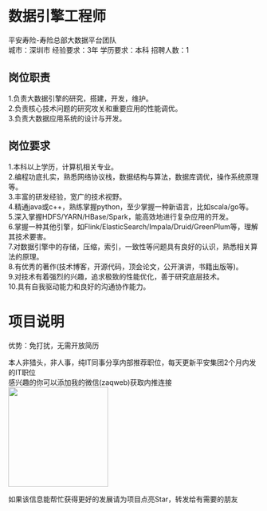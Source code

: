 # 数据引擎工程师
平安寿险-寿险总部大数据平台团队  
城市：深圳市 经验要求：3年 学历要求：本科  招聘人数：1

## 岗位职责
1.负责大数据引擎的研究，搭建，开发，维护。   
2.负责核心技术问题的研究攻关和重要应用的性能调优。   
3.负责大数据应用系统的设计与开发。

## 岗位要求
1.本科以上学历，计算机相关专业。   
2.编程功底扎实，熟悉网络协议栈，数据结构与算法，数据库调优，操作系统原理等。   
3.丰富的研发经验，宽广的技术视野。   
4.精通java或c++，熟练掌握python，至少掌握一种新语言，比如scala/go等。   
5.深入掌握HDFS/YARN/HBase/Spark，能高效地进行复杂应用的开发。   
6.掌握一种其他引擎，如Flink/ElasticSearch/Impala/Druid/GreenPlum等，理解其技术要害。   
7.对数据引擎中的存储，压缩，索引，一致性等问题具有良好的认识，熟悉相关算法的原理。   
8.有优秀的著作(技术博客，开源代码，顶会论文，公开演讲，书籍出版等)。   
9.对技术有着强烈的兴趣，追求极致的性能优化，善于研究底层技术。   
10.具有自我驱动能力和良好的沟通协作能力。

# 项目说明

优势：免打扰，无需开放简历

本人非猎头，非人事，纯IT同事分享内部推荐职位，每天更新平安集团2个月内发的IT职位  
感兴趣的你可以添加我的微信(zaqweb)获取内推连接  
<img src="https://github.com/zaqweb/PA-IT-JOBS/blob/master/WechatICode.jpeg"  height="200" width="200">

如果该信息能帮忙获得更好的发展请为项目点亮Star，转发给有需要的朋友




